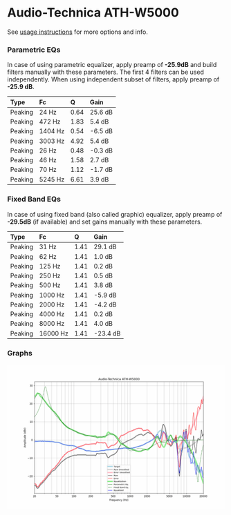 # Audio-Technica ATH-W5000
See [usage instructions](https://github.com/jaakkopasanen/AutoEq#usage) for more options and info.

### Parametric EQs
In case of using parametric equalizer, apply preamp of **-25.9dB** and build filters manually
with these parameters. The first 4 filters can be used independently.
When using independent subset of filters, apply preamp of **-25.9 dB**.

| Type    | Fc      |    Q | Gain    |
|:--------|:--------|:-----|:--------|
| Peaking | 24 Hz   | 0.64 | 25.6 dB |
| Peaking | 472 Hz  | 1.83 | 5.4 dB  |
| Peaking | 1404 Hz | 0.54 | -6.5 dB |
| Peaking | 3003 Hz | 4.92 | 5.4 dB  |
| Peaking | 26 Hz   | 0.48 | -0.3 dB |
| Peaking | 46 Hz   | 1.58 | 2.7 dB  |
| Peaking | 70 Hz   | 1.12 | -1.7 dB |
| Peaking | 5245 Hz | 6.61 | 3.9 dB  |

### Fixed Band EQs
In case of using fixed band (also called graphic) equalizer, apply preamp of **-29.5dB**
(if available) and set gains manually with these parameters.

| Type    | Fc       |    Q | Gain     |
|:--------|:---------|:-----|:---------|
| Peaking | 31 Hz    | 1.41 | 29.1 dB  |
| Peaking | 62 Hz    | 1.41 | 1.0 dB   |
| Peaking | 125 Hz   | 1.41 | 0.2 dB   |
| Peaking | 250 Hz   | 1.41 | 0.5 dB   |
| Peaking | 500 Hz   | 1.41 | 3.8 dB   |
| Peaking | 1000 Hz  | 1.41 | -5.9 dB  |
| Peaking | 2000 Hz  | 1.41 | -4.2 dB  |
| Peaking | 4000 Hz  | 1.41 | 0.2 dB   |
| Peaking | 8000 Hz  | 1.41 | 4.0 dB   |
| Peaking | 16000 Hz | 1.41 | -23.4 dB |

### Graphs
![](./Audio-Technica%20ATH-W5000.png)